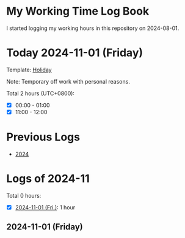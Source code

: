 # My Working Time Log Book

I started logging my working hours in this repository on 2024-08-01.

# Today 2024-11-01 (Friday)

Template: [Holiday](Templates/Templates/Holiday-v2.md)

Note: Temporary off work with personal reasons.

Total 2 hours (UTC+0800):

- [x] 00:00 - 01:00
- [x] 11:00 - 12:00

# Previous Logs

- [2024](./2024/2024.md)

# Logs of 2024-11

Total 0 hours:

- [x] [2024-11-01 (Fri.)](#2024-11-01-friday): 1 hour

## 2024-11-01 (Friday)
